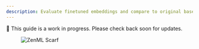 ```yaml
---
description: Evaluate finetuned embeddings and compare to original base embeddings.
---
```


🚧 This guide is a work in progress. Please check back soon for updates.

<!-- For scarf -->
<figure><img alt="ZenML Scarf" referrerpolicy="no-referrer-when-downgrade" src="https://static.scarf.sh/a.png?x-pxid=f0b4f458-0a54-4fcd-aa95-d5ee424815bc" /></figure>


